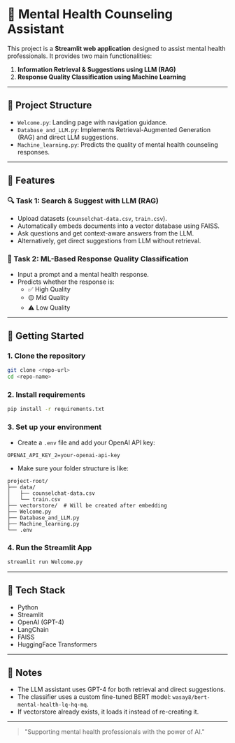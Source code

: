 # 🧠 Mental Health Counseling Assistant

This project is a **Streamlit web application** designed to assist mental health professionals. It provides two main functionalities:

1. **Information Retrieval & Suggestions using LLM (RAG)**
2. **Response Quality Classification using Machine Learning**

---

## 📁 Project Structure

- `Welcome.py`: Landing page with navigation guidance.
- `Database_and_LLM.py`: Implements Retrieval-Augmented Generation (RAG) and direct LLM suggestions.
- `Machine_learning.py`: Predicts the quality of mental health counseling responses.

---

## 🧭 Features

### 🔍 Task 1: Search & Suggest with LLM (RAG)

- Upload datasets (`counselchat-data.csv`, `train.csv`).
- Automatically embeds documents into a vector database using FAISS.
- Ask questions and get context-aware answers from the LLM.
- Alternatively, get direct suggestions from LLM without retrieval.

### 🤖 Task 2: ML-Based Response Quality Classification

- Input a prompt and a mental health response.
- Predicts whether the response is:
  - ✅ High Quality
  - 🟡 Mid Quality
  - ⚠️ Low Quality

---

## 🚀 Getting Started

### 1. **Clone the repository**

```bash
git clone <repo-url>
cd <repo-name>
```

### 2. **Install requirements**

```bash
pip install -r requirements.txt
```

### 3. **Set up your environment**

- Create a `.env` file and add your OpenAI API key:

```
OPENAI_API_KEY_2=your-openai-api-key
```

- Make sure your folder structure is like:

```
project-root/
├── data/
│   ├── counselchat-data.csv
│   └── train.csv
├── vectorstore/  # Will be created after embedding
├── Welcome.py
├── Database_and_LLM.py
├── Machine_learning.py
└── .env
```

### 4. **Run the Streamlit App**

```bash
streamlit run Welcome.py
```

---

## 🧪 Tech Stack

- Python
- Streamlit
- OpenAI (GPT-4)
- LangChain
- FAISS
- HuggingFace Transformers

---

## 📌 Notes

- The LLM assistant uses GPT-4 for both retrieval and direct suggestions.
- The classifier uses a custom fine-tuned BERT model: `wasay8/bert-mental-health-lq-hq-mq`.
- If vectorstore already exists, it loads it instead of re-creating it.

---


> "Supporting mental health professionals with the power of AI."

